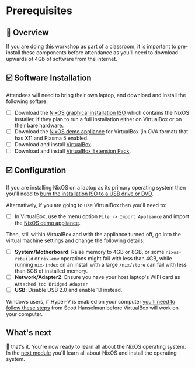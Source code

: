 # Prerequisites

## 📖 Overview

If you are doing this workshop as part of a classroom, it is important to
pre-install these components before attendance as you'll need to download
upwards of 4Gb of software from the internet.

## ☑️ Software Installation

Attendees will need to bring their own laptop, and download and install the
following softare:

* [ ] Download the [NixOS graphical installation ISO][download-nixos-iso] which
      contains the NixOS installer, if they plan to run a full installation
      either on VirtualBox or on their bare hardware.
* [ ] Download the [NixOS demo appliance][download-nixos-ova] for VirtualBox (in
      OVA format) that has X11 and Plasma 5 enabled.
* [ ] Download and install [VirtualBox][download-virtualbox].
* [ ] Download and install [VirtualBox Extension Pack][download-virtualbox-extension-pack].

## ☑️ Configuration

If you are installing NixOS on a laptop as its primary operating system then
you'll need to [burn the installation ISO to a USB drive or DVD][burn-the-iso].

Alternatively, if you are going to use VirtualBox then you'll need to:

* [ ] In VirtualBox, use the menu option `File -> Import Appliance` and import
      the [NixOS demo appliance][download-nixos-ova].

Then, still within VirtualBox and with the appliance turned off, go into the
   virtual machine settings and change the following details:

* [ ] **System/Motherboard**: Raise memory to 4GB or 8GB, or some
      `nixos-rebuild` or `nix-env` operations might fail with less than 4GB,
      while running `nix-index` on an install with a large `/nix/store` can fail
      with less than 8GB of installed memory.
* [ ] **Network/Adapter2**: Ensure you have your host laptop's WiFi card as
      `Attached to: Bridged Adapter`
* [ ] **USB**: Disable USB 2.0 and enable 1.1 instead.

Windows users, if Hyper-V is enabled on your computer [you'll need to follow
these steps][bcd-edit] from Scott Hanselman before VirtualBox will work on your
computer.

## What's next

🎉 that's it. You're now ready to learn all about the NixOS operating system. In
the [next module][next-module] you'll learn all about NixOS and install the
operating system.

<!-- in-line links -->
[burn-the-iso]: https://nixos.org/nixos/manual/index.html#sec-booting-from-usb
[bcd-edit]: https://www.hanselman.com/blog/SwitchEasilyBetweenVirtualBoxAndHyperVWithABCDEditBootEntryInWindows81.aspx

[download-virtualbox]: https://www.virtualbox.org/wiki/Downloads
[download-virtualbox-extension-pack]: https://download.virtualbox.org/virtualbox/6.0.10/Oracle_VM_VirtualBox_Extension_Pack-6.0.10.vbox-extpack
[download-nixos-iso]: https://releases.nixos.org/nixos/19.03/nixos-19.03.173307.776d66ec115/nixos-graphical-19.03.173307.776d66ec115-x86_64-linux.iso
[download-nixos-ova]: https://releases.nixos.org/nixos/19.03/nixos-19.03.173251.56d94c8c69f/nixos-19.03.173251.56d94c8c69f-x86_64-linux.ova

[next-module]: ../01-introduction-to-nixos/README.md
